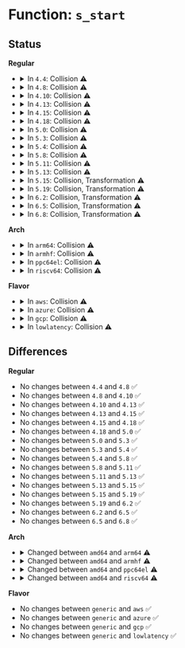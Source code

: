 # Function: <code>s_start</code>

## Status
<b>Regular</b>
<ul>
<li>
<details>
<summary>In <code>4.4</code>: Collision ⚠️</summary>

```c
void *s_start(struct seq_file *f, loff_t *pos);
```

**Collision:** Static-Static Collision

**Inline:** No

**Transformation:** False

**Instances:**

```
In arch/x86/kernel/cpu/mcheck/mce-severity.c (ffffffff81046ce0)
Location: arch/x86/kernel/cpu/mcheck/mce-severity.c:284
Inline: False
```
```
In kernel/kallsyms.c (ffffffff8110b200)
Location: kernel/kallsyms.c:517
Inline: False
```
```
In kernel/trace/trace.c (ffffffff81150610)
Location: kernel/trace/trace.c:2451
Inline: False
```
```
In kernel/trace/trace_events.c (ffffffff8115dd00)
Location: kernel/trace/trace_events.c:915
Inline: False
```
```
In mm/vmalloc.c (ffffffff811cc7a0)
Location: mm/vmalloc.c:2555
Inline: False
```
**Symbols:**

```
ffffffff81046ce0-ffffffff81046d02: s_start (STB_LOCAL)
ffffffff8110b200-ffffffff8110b22f: s_start (STB_LOCAL)
ffffffff81150610-ffffffff81150851: s_start (STB_LOCAL)
ffffffff8115dd00-ffffffff8115dd6f: s_start (STB_LOCAL)
ffffffff811cc7a0-ffffffff811cc801: s_start (STB_LOCAL)
```
</details>
</li>
<li>
<details>
<summary>In <code>4.8</code>: Collision ⚠️</summary>

```c
void *s_start(struct seq_file *f, loff_t *pos);
```

**Collision:** Static-Static Collision

**Inline:** No

**Transformation:** False

**Instances:**

```
In arch/x86/kernel/cpu/mcheck/mce-severity.c (ffffffff81046bb0)
Location: arch/x86/kernel/cpu/mcheck/mce-severity.c:332
Inline: False
```
```
In kernel/kallsyms.c (ffffffff81112a50)
Location: kernel/kallsyms.c:541
Inline: False
```
```
In kernel/trace/trace.c (ffffffff81159610)
Location: kernel/trace/trace.c:2788
Inline: False
```
```
In kernel/trace/trace_events.c (ffffffff811685f0)
Location: kernel/trace/trace_events.c:950
Inline: False
```
```
In mm/vmalloc.c (ffffffff811e9810)
Location: mm/vmalloc.c:2576
Inline: False
```
**Symbols:**

```
ffffffff81046bb0-ffffffff81046bd8: s_start (STB_LOCAL)
ffffffff81112a50-ffffffff81112a7f: s_start (STB_LOCAL)
ffffffff81159610-ffffffff81159887: s_start (STB_LOCAL)
ffffffff811685f0-ffffffff81168668: s_start (STB_LOCAL)
ffffffff811e9810-ffffffff811e9871: s_start (STB_LOCAL)
```
</details>
</li>
<li>
<details>
<summary>In <code>4.10</code>: Collision ⚠️</summary>

```c
void *s_start(struct seq_file *f, loff_t *pos);
```

**Collision:** Static-Static Collision

**Inline:** No

**Transformation:** False

**Instances:**

```
In arch/x86/kernel/cpu/mcheck/mce-severity.c (ffffffff81048750)
Location: arch/x86/kernel/cpu/mcheck/mce-severity.c:332
Inline: False
```
```
In kernel/kallsyms.c (ffffffff8111a160)
Location: kernel/kallsyms.c:541
Inline: False
```
```
In kernel/trace/trace.c (ffffffff81163e30)
Location: kernel/trace/trace.c:3012
Inline: False
```
```
In kernel/trace/trace_events.c (ffffffff811739a0)
Location: kernel/trace/trace_events.c:919
Inline: False
```
```
In mm/vmalloc.c (ffffffff811faff0)
Location: mm/vmalloc.c:2589
Inline: False
```
**Symbols:**

```
ffffffff81048750-ffffffff81048778: s_start (STB_LOCAL)
ffffffff8111a160-ffffffff8111a189: s_start (STB_LOCAL)
ffffffff81163e30-ffffffff811640a3: s_start (STB_LOCAL)
ffffffff811739a0-ffffffff81173a12: s_start (STB_LOCAL)
ffffffff811faff0-ffffffff811fb01b: s_start (STB_LOCAL)
```
</details>
</li>
<li>
<details>
<summary>In <code>4.13</code>: Collision ⚠️</summary>

```c
void *s_start(struct seq_file *f, loff_t *pos);
```

**Collision:** Static-Static Collision

**Inline:** No

**Transformation:** False

**Instances:**

```
In arch/x86/kernel/cpu/mcheck/mce-severity.c (ffffffff810480f0)
Location: arch/x86/kernel/cpu/mcheck/mce-severity.c:332
Inline: False
```
```
In kernel/kallsyms.c (ffffffff8111bc70)
Location: kernel/kallsyms.c:572
Inline: False
```
```
In kernel/trace/trace.c (ffffffff811671e0)
Location: kernel/trace/trace.c:3224
Inline: False
```
```
In kernel/trace/trace_events.c (ffffffff81176630)
Location: kernel/trace/trace_events.c:959
Inline: False
```
```
In mm/vmalloc.c (ffffffff81205d10)
Location: mm/vmalloc.c:2659
Inline: False
```
**Symbols:**

```
ffffffff810480f0-ffffffff81048112: s_start (STB_LOCAL)
ffffffff8111bc70-ffffffff8111bc98: s_start (STB_LOCAL)
ffffffff811671e0-ffffffff811673f7: s_start (STB_LOCAL)
ffffffff81176630-ffffffff81176699: s_start (STB_LOCAL)
ffffffff81205d10-ffffffff81205d3b: s_start (STB_LOCAL)
```
</details>
</li>
<li>
<details>
<summary>In <code>4.15</code>: Collision ⚠️</summary>

```c
void *s_start(struct seq_file *f, loff_t *pos);
```

**Collision:** Static-Static Collision

**Inline:** No

**Transformation:** False

**Instances:**

```
In arch/x86/kernel/cpu/mcheck/mce-severity.c (ffffffff8104bb50)
Location: arch/x86/kernel/cpu/mcheck/mce-severity.c:331
Inline: False
```
```
In kernel/kallsyms.c (ffffffff81127290)
Location: kernel/kallsyms.c:604
Inline: False
```
```
In kernel/trace/trace.c (ffffffff81174170)
Location: kernel/trace/trace.c:3233
Inline: False
```
```
In kernel/trace/trace_events.c (ffffffff81183df0)
Location: kernel/trace/trace_events.c:959
Inline: False
```
```
In mm/vmalloc.c (ffffffff8121ea30)
Location: mm/vmalloc.c:2651
Inline: False
```
**Symbols:**

```
ffffffff8104bb50-ffffffff8104bb72: s_start (STB_LOCAL)
ffffffff81127290-ffffffff811272b8: s_start (STB_LOCAL)
ffffffff81174170-ffffffff8117437d: s_start (STB_LOCAL)
ffffffff81183df0-ffffffff81183e59: s_start (STB_LOCAL)
ffffffff8121ea30-ffffffff8121ea5b: s_start (STB_LOCAL)
```
</details>
</li>
<li>
<details>
<summary>In <code>4.18</code>: Collision ⚠️</summary>

```c
void *s_start(struct seq_file *f, loff_t *pos);
```

**Collision:** Static-Static Collision

**Inline:** No

**Transformation:** False

**Instances:**

```
In arch/x86/kernel/cpu/mcheck/mce-severity.c (ffffffff8104e840)
Location: arch/x86/kernel/cpu/mcheck/mce-severity.c:344
Inline: False
```
```
In kernel/kallsyms.c (ffffffff81135170)
Location: kernel/kallsyms.c:558
Inline: False
```
```
In kernel/trace/trace.c (ffffffff81183190)
Location: kernel/trace/trace.c:3239
Inline: False
```
```
In kernel/trace/trace_events.c (ffffffff81192f30)
Location: kernel/trace/trace_events.c:957
Inline: False
```
```
In mm/vmalloc.c (ffffffff81240700)
Location: mm/vmalloc.c:2638
Inline: False
```
**Symbols:**

```
ffffffff8104e840-ffffffff8104e862: s_start (STB_LOCAL)
ffffffff81135170-ffffffff81135199: s_start (STB_LOCAL)
ffffffff81183190-ffffffff811833bf: s_start (STB_LOCAL)
ffffffff81192f30-ffffffff81192f99: s_start (STB_LOCAL)
ffffffff81240700-ffffffff8124072b: s_start (STB_LOCAL)
```
</details>
</li>
<li>
<details>
<summary>In <code>5.0</code>: Collision ⚠️</summary>

```c
void *s_start(struct seq_file *f, loff_t *pos);
```

**Collision:** Static-Static Collision

**Inline:** No

**Transformation:** False

**Instances:**

```
In arch/x86/kernel/cpu/mce/severity.c (ffffffff8104bf10)
Location: arch/x86/kernel/cpu/mce/severity.c:345
Inline: False
```
```
In kernel/kallsyms.c (ffffffff81140db0)
Location: kernel/kallsyms.c:581
Inline: False
```
```
In kernel/trace/trace.c (ffffffff81190af0)
Location: kernel/trace/trace.c:3241
Inline: False
```
```
In kernel/trace/trace_events.c (ffffffff811a10a0)
Location: kernel/trace/trace_events.c:958
Inline: False
```
```
In mm/vmalloc.c (ffffffff81254ff0)
Location: mm/vmalloc.c:2640
Inline: False
```
**Symbols:**

```
ffffffff8104bf10-ffffffff8104bf32: s_start (STB_LOCAL)
ffffffff81140db0-ffffffff81140dd9: s_start (STB_LOCAL)
ffffffff81190af0-ffffffff81190d1f: s_start (STB_LOCAL)
ffffffff811a10a0-ffffffff811a1109: s_start (STB_LOCAL)
ffffffff81254ff0-ffffffff8125501b: s_start (STB_LOCAL)
```
</details>
</li>
<li>
<details>
<summary>In <code>5.3</code>: Collision ⚠️</summary>

```c
void *s_start(struct seq_file *f, loff_t *pos);
```

**Collision:** Static-Static Collision

**Inline:** No

**Transformation:** False

**Instances:**

```
In arch/x86/kernel/cpu/mce/severity.c (ffffffff8104ee10)
Location: arch/x86/kernel/cpu/mce/severity.c:346
Inline: False
```
```
In kernel/kallsyms.c (ffffffff8114c1b0)
Location: kernel/kallsyms.c:584
Inline: False
```
```
In kernel/trace/trace.c (ffffffff8119e400)
Location: kernel/trace/trace.c:3416
Inline: False
```
```
In kernel/trace/trace_events.c (ffffffff811af020)
Location: kernel/trace/trace_events.c:951
Inline: False
```
```
In mm/vmalloc.c (ffffffff81267150)
Location: mm/vmalloc.c:3413
Inline: False
```
**Symbols:**

```
ffffffff8104ee10-ffffffff8104ee38: s_start (STB_LOCAL)
ffffffff8114c1b0-ffffffff8114c1d9: s_start (STB_LOCAL)
ffffffff8119e400-ffffffff8119e60a: s_start (STB_LOCAL)
ffffffff811af020-ffffffff811af089: s_start (STB_LOCAL)
ffffffff81267150-ffffffff8126717b: s_start (STB_LOCAL)
```
</details>
</li>
<li>
<details>
<summary>In <code>5.4</code>: Collision ⚠️</summary>

```c
void *s_start(struct seq_file *f, loff_t *pos);
```

**Collision:** Static-Static Collision

**Inline:** No

**Transformation:** False

**Instances:**

```
In arch/x86/kernel/cpu/mce/severity.c (ffffffff8104f790)
Location: arch/x86/kernel/cpu/mce/severity.c:346
Inline: False
```
```
In kernel/kallsyms.c (ffffffff81157e80)
Location: kernel/kallsyms.c:584
Inline: False
```
```
In kernel/trace/trace.c (ffffffff811a9dd0)
Location: kernel/trace/trace.c:3442
Inline: False
```
```
In kernel/trace/trace_events.c (ffffffff811baa80)
Location: kernel/trace/trace_events.c:952
Inline: False
```
```
In mm/vmalloc.c (ffffffff81275d40)
Location: mm/vmalloc.c:3424
Inline: False
```
**Symbols:**

```
ffffffff8104f790-ffffffff8104f7b8: s_start (STB_LOCAL)
ffffffff81157e80-ffffffff81157ea9: s_start (STB_LOCAL)
ffffffff811a9dd0-ffffffff811a9fda: s_start (STB_LOCAL)
ffffffff811baa80-ffffffff811baae9: s_start (STB_LOCAL)
ffffffff81275d40-ffffffff81275d6b: s_start (STB_LOCAL)
```
</details>
</li>
<li>
<details>
<summary>In <code>5.8</code>: Collision ⚠️</summary>

```c
void *s_start(struct seq_file *f, loff_t *pos);
```

**Collision:** Static-Static Collision

**Inline:** No

**Transformation:** False

**Instances:**

```
In arch/x86/kernel/cpu/mce/severity.c (ffffffff81053c80)
Location: arch/x86/kernel/cpu/mce/severity.c:350
Inline: False
```
```
In kernel/kallsyms.c (ffffffff81168aa0)
Location: kernel/kallsyms.c:583
Inline: False
```
```
In kernel/trace/trace.c (ffffffff811c23d0)
Location: kernel/trace/trace.c:3606
Inline: False
```
```
In kernel/trace/trace_events.c (ffffffff811d33a0)
Location: kernel/trace/trace_events.c:1026
Inline: False
```
```
In mm/vmalloc.c (ffffffff812a7090)
Location: mm/vmalloc.c:3468
Inline: False
```
**Symbols:**

```
ffffffff81053c80-ffffffff81053ca8: s_start (STB_LOCAL)
ffffffff81168aa0-ffffffff81168acf: s_start (STB_LOCAL)
ffffffff811c23d0-ffffffff811c25da: s_start (STB_LOCAL)
ffffffff811d33a0-ffffffff811d3409: s_start (STB_LOCAL)
ffffffff812a7090-ffffffff812a70ca: s_start (STB_LOCAL)
```
</details>
</li>
<li>
<details>
<summary>In <code>5.11</code>: Collision ⚠️</summary>

```c
void *s_start(struct seq_file *f, loff_t *pos);
```

**Collision:** Static-Static Collision

**Inline:** No

**Transformation:** False

**Instances:**

```
In arch/x86/kernel/cpu/mce/severity.c (ffffffff810529f0)
Location: arch/x86/kernel/cpu/mce/severity.c:426
Inline: False
```
```
In kernel/kallsyms.c (ffffffff81165120)
Location: kernel/kallsyms.c:617
Inline: False
```
```
In kernel/trace/trace.c (ffffffff811bffe0)
Location: kernel/trace/trace.c:3674
Inline: False
```
```
In kernel/trace/trace_events.c (ffffffff811d04f0)
Location: kernel/trace/trace_events.c:1027
Inline: False
```
```
In mm/vmalloc.c (ffffffff812b2300)
Location: mm/vmalloc.c:3456
Inline: False
```
**Symbols:**

```
ffffffff810529f0-ffffffff81052a14: s_start (STB_LOCAL)
ffffffff81165120-ffffffff8116514f: s_start (STB_LOCAL)
ffffffff811bffe0-ffffffff811c01ea: s_start (STB_LOCAL)
ffffffff811d04f0-ffffffff811d0559: s_start (STB_LOCAL)
ffffffff812b2300-ffffffff812b233a: s_start (STB_LOCAL)
```
</details>
</li>
<li>
<details>
<summary>In <code>5.13</code>: Collision ⚠️</summary>

```c
void *s_start(struct seq_file *f, loff_t *pos);
```

**Collision:** Static-Static Collision

**Inline:** No

**Transformation:** False

**Instances:**

```
In arch/x86/kernel/cpu/mce/severity.c (ffffffff81054310)
Location: arch/x86/kernel/cpu/mce/severity.c:422
Inline: False
```
```
In kernel/kallsyms.c (ffffffff81165ef0)
Location: kernel/kallsyms.c:668
Inline: False
```
```
In kernel/trace/trace.c (ffffffff811c0cd0)
Location: kernel/trace/trace.c:4007
Inline: False
```
```
In kernel/trace/trace_events.c (ffffffff811d16a0)
Location: kernel/trace/trace_events.c:1234
Inline: False
```
```
In mm/vmalloc.c (ffffffff812b79f0)
Location: mm/vmalloc.c:3723
Inline: False
```
**Symbols:**

```
ffffffff81054310-ffffffff81054334: s_start (STB_LOCAL)
ffffffff81165ef0-ffffffff81165f1f: s_start (STB_LOCAL)
ffffffff811c0cd0-ffffffff811c0ee4: s_start (STB_LOCAL)
ffffffff811d16a0-ffffffff811d1709: s_start (STB_LOCAL)
ffffffff812b79f0-ffffffff812b7a2a: s_start (STB_LOCAL)
```
</details>
</li>
<li>
<details>
<summary>In <code>5.15</code>: Collision, Transformation ⚠️</summary>

```c
void *s_start(struct seq_file *f, loff_t *pos);
```

**Collision:** Static-Static Collision

**Inline:** No

**Transformation:** True

**Instances:**

```
In arch/x86/kernel/cpu/mce/severity.c (ffffffff8105cbf0)
Location: arch/x86/kernel/cpu/mce/severity.c:422
Inline: False
```
```
In kernel/kallsyms.c (ffffffff8118b6b0)
Location: kernel/kallsyms.c:732
Inline: False
```
```
In kernel/trace/trace.c (0)
Location: kernel/trace/trace.c:4079
Inline: False
```
```
In kernel/trace/trace_events.c (ffffffff811fe400)
Location: kernel/trace/trace_events.c:1235
Inline: False
```
```
In mm/vmalloc.c (ffffffff812fa120)
Location: mm/vmalloc.c:3834
Inline: False
```
**Symbols:**

```
ffffffff8105cbf0-ffffffff8105cc34: s_start (STB_LOCAL)
ffffffff8118b6b0-ffffffff8118b6df: s_start (STB_LOCAL)
ffffffff811eb760-ffffffff811eb9b5: s_start (STB_LOCAL)
ffffffff81cb541f-ffffffff81cb5449: s_start.cold (STB_LOCAL)
ffffffff811fe400-ffffffff811fe469: s_start (STB_LOCAL)
ffffffff812fa120-ffffffff812fa15a: s_start (STB_LOCAL)
```
</details>
</li>
<li>
<details>
<summary>In <code>5.19</code>: Collision, Transformation ⚠️</summary>

```c
void *s_start(struct seq_file *f, loff_t *pos);
```

**Collision:** Static-Static Collision

**Inline:** No

**Transformation:** True

**Instances:**

```
In arch/x86/kernel/cpu/mce/severity.c (ffffffff810693a0)
Location: arch/x86/kernel/cpu/mce/severity.c:411
Inline: False
```
```
In kernel/kallsyms.c (ffffffff811baa00)
Location: kernel/kallsyms.c:756
Inline: False
```
```
In kernel/trace/trace.c (0)
Location: kernel/trace/trace.c:4082
Inline: False
```
```
In kernel/trace/trace_events.c (ffffffff81238dd0)
Location: kernel/trace/trace_events.c:1255
Inline: False
```
```
In mm/vmalloc.c (ffffffff813604b0)
Location: mm/vmalloc.c:4003
Inline: False
```
**Symbols:**

```
ffffffff810693a0-ffffffff810693f4: s_start (STB_LOCAL)
ffffffff811baa00-ffffffff811baa3f: s_start (STB_LOCAL)
ffffffff81223800-ffffffff81223a54: s_start (STB_LOCAL)
ffffffff81e6649f-ffffffff81e664c9: s_start.cold (STB_LOCAL)
ffffffff81238dd0-ffffffff81238e45: s_start (STB_LOCAL)
ffffffff813604b0-ffffffff813604f2: s_start (STB_LOCAL)
```
</details>
</li>
<li>
<details>
<summary>In <code>6.2</code>: Collision, Transformation ⚠️</summary>

```c
void *s_start(struct seq_file *f, loff_t *pos);
```

**Collision:** Static-Static Collision

**Inline:** No

**Transformation:** True

**Instances:**

```
In arch/x86/kernel/cpu/mce/severity.c (ffffffff81078fe0)
Location: arch/x86/kernel/cpu/mce/severity.c:413
Inline: False
```
```
In kernel/kallsyms.c (ffffffff811fc6b0)
Location: kernel/kallsyms.c:829
Inline: False
```
```
In kernel/trace/trace.c (0)
Location: kernel/trace/trace.c:4106
Inline: False
```
```
In kernel/trace/trace_events.c (ffffffff81285d30)
Location: kernel/trace/trace_events.c:1270
Inline: False
```
```
In mm/vmalloc.c (ffffffff813dc070)
Location: mm/vmalloc.c:4062
Inline: False
```
**Symbols:**

```
ffffffff81078fe0-ffffffff81079034: s_start (STB_LOCAL)
ffffffff811fc6b0-ffffffff811fc6ef: s_start (STB_LOCAL)
ffffffff8126e8e0-ffffffff8126eb3d: s_start (STB_LOCAL)
ffffffff8205d722-ffffffff8205d74c: s_start.cold (STB_LOCAL)
ffffffff81285d30-ffffffff81285da5: s_start (STB_LOCAL)
ffffffff813dc070-ffffffff813dc0b2: s_start (STB_LOCAL)
```
</details>
</li>
<li>
<details>
<summary>In <code>6.5</code>: Collision, Transformation ⚠️</summary>

```c
void *s_start(struct seq_file *f, loff_t *pos);
```

**Collision:** Static-Static Collision

**Inline:** No

**Transformation:** True

**Instances:**

```
In arch/x86/kernel/cpu/mce/severity.c (ffffffff8107b290)
Location: arch/x86/kernel/cpu/mce/severity.c:413
Inline: False
```
```
In kernel/kallsyms.c (ffffffff81210cc0)
Location: kernel/kallsyms.c:770
Inline: False
```
```
In kernel/trace/trace.c (0)
Location: kernel/trace/trace.c:4200
Inline: False
```
```
In kernel/trace/trace_events.c (ffffffff812a29f0)
Location: kernel/trace/trace_events.c:1266
Inline: False
```
```
In mm/vmalloc.c (ffffffff81410960)
Location: mm/vmalloc.c:4313
Inline: False
```
**Symbols:**

```
ffffffff8107b290-ffffffff8107b2e4: s_start (STB_LOCAL)
ffffffff81210cc0-ffffffff81210cff: s_start (STB_LOCAL)
ffffffff81285b00-ffffffff81285d93: s_start (STB_LOCAL)
ffffffff820dc02e-ffffffff820dc058: s_start.cold (STB_LOCAL)
ffffffff812a29f0-ffffffff812a2a65: s_start (STB_LOCAL)
ffffffff81410960-ffffffff814109a2: s_start (STB_LOCAL)
```
</details>
</li>
<li>
<details>
<summary>In <code>6.8</code>: Collision, Transformation ⚠️</summary>

```c
void *s_start(struct seq_file *f, loff_t *pos);
```

**Collision:** Static-Static Collision

**Inline:** No

**Transformation:** True

**Instances:**

```
In arch/x86/kernel/cpu/mce/severity.c (ffffffff81082750)
Location: arch/x86/kernel/cpu/mce/severity.c:413
Inline: False
```
```
In kernel/kallsyms.c (ffffffff81228340)
Location: kernel/kallsyms.c:768
Inline: False
```
```
In kernel/trace/trace.c (0)
Location: kernel/trace/trace.c:4168
Inline: False
```
```
In kernel/trace/trace_events.c (ffffffff812be3c0)
Location: kernel/trace/trace_events.c:1275
Inline: False
```
```
In mm/vmalloc.c (ffffffff8143d2c0)
Location: mm/vmalloc.c:4313
Inline: False
```
**Symbols:**

```
ffffffff81082750-ffffffff810827a4: s_start (STB_LOCAL)
ffffffff81228340-ffffffff8122837f: s_start (STB_LOCAL)
ffffffff812a0c30-ffffffff812a0ea6: s_start (STB_LOCAL)
ffffffff821b7ebc-ffffffff821b7ee6: s_start.cold (STB_LOCAL)
ffffffff812be3c0-ffffffff812be435: s_start (STB_LOCAL)
ffffffff8143d2c0-ffffffff8143d302: s_start (STB_LOCAL)
```
</details>
</li>
</ul>
<b>Arch</b>
<ul>
<li>
<details>
<summary>In <code>arm64</code>: Collision ⚠️</summary>

```c
void *s_start(struct seq_file *m, loff_t *pos);
```

**Collision:** Static-Static Collision

**Inline:** No

**Transformation:** False

**Instances:**

```
In kernel/kallsyms.c (ffff8000101c73c8)
Location: kernel/kallsyms.c:584
Inline: False
```
```
In kernel/trace/trace.c (ffff800010226ad0)
Location: kernel/trace/trace.c:3442
Inline: False
```
```
In kernel/trace/trace_events.c (ffff8000102390b8)
Location: kernel/trace/trace_events.c:952
Inline: False
```
```
In mm/vmalloc.c (ffff80001030cb40)
Location: mm/vmalloc.c:3424
Inline: False
```
**Symbols:**

```
ffff8000101c73c8-ffff8000101c7414: s_start (STB_LOCAL)
ffff800010226ad0-ffff800010226d08: s_start (STB_LOCAL)
ffff8000102390b8-ffff80001023914c: s_start (STB_LOCAL)
ffff80001030cb40-ffff80001030cbe4: s_start (STB_LOCAL)
```
</details>
</li>
<li>
<details>
<summary>In <code>armhf</code>: Collision ⚠️</summary>

```c
void *s_start(struct seq_file *m, loff_t *pos);
```

**Collision:** Static-Static Collision

**Inline:** No

**Transformation:** False

**Instances:**

```
In kernel/kallsyms.c (c040e310)
Location: kernel/kallsyms.c:584
Inline: False
```
```
In kernel/trace/trace.c (c0464128)
Location: kernel/trace/trace.c:3442
Inline: False
```
```
In kernel/trace/trace_events.c (c0474cc4)
Location: kernel/trace/trace_events.c:952
Inline: False
```
```
In mm/vmalloc.c (c05281cc)
Location: mm/vmalloc.c:3424
Inline: False
```
**Symbols:**

```
c040e310-c040e340: s_start (STB_LOCAL)
c0464128-c0464388: s_start (STB_LOCAL)
c0474cc4-c0474d58: s_start (STB_LOCAL)
c05281cc-c0528204: s_start (STB_LOCAL)
```
</details>
</li>
<li>
<details>
<summary>In <code>ppc64el</code>: Collision ⚠️</summary>

```c
void *s_start(struct seq_file *m, loff_t *pos);
```

**Collision:** Static-Static Collision

**Inline:** No

**Transformation:** False

**Instances:**

```
In kernel/kallsyms.c (c00000000022f660)
Location: kernel/kallsyms.c:584
Inline: False
```
```
In kernel/trace/trace.c (c0000000002acab0)
Location: kernel/trace/trace.c:3442
Inline: False
```
```
In kernel/trace/trace_events.c (c0000000002c64c0)
Location: kernel/trace/trace_events.c:952
Inline: False
```
```
In mm/vmalloc.c (c0000000003dc240)
Location: mm/vmalloc.c:3424
Inline: False
```
**Symbols:**

```
c00000000022f660-c00000000022f6c8: s_start (STB_LOCAL)
c0000000002acab0-c0000000002acdc8: s_start (STB_LOCAL)
c0000000002c64c0-c0000000002c6590: s_start (STB_LOCAL)
c0000000003dc240-c0000000003dc29c: s_start (STB_LOCAL)
```
</details>
</li>
<li>
<details>
<summary>In <code>riscv64</code>: Collision ⚠️</summary>

```c
void *s_start(struct seq_file *m, loff_t *pos);
```

**Collision:** Static-Static Collision

**Inline:** No

**Transformation:** False

**Instances:**

```
In kernel/kallsyms.c (ffffffe000147696)
Location: kernel/kallsyms.c:584
Inline: False
```
```
In kernel/trace/trace.c (ffffffe0001817ce)
Location: kernel/trace/trace.c:3442
Inline: False
```
```
In kernel/trace/trace_events.c (ffffffe00019009a)
Location: kernel/trace/trace_events.c:952
Inline: False
```
```
In mm/vmalloc.c (ffffffe00021551c)
Location: mm/vmalloc.c:3424
Inline: False
```
**Symbols:**

```
ffffffe000147696-ffffffe0001476dc: s_start (STB_LOCAL)
ffffffe0001817ce-ffffffe0001819a8: s_start (STB_LOCAL)
ffffffe00019009a-ffffffe000190102: s_start (STB_LOCAL)
ffffffe00021551c-ffffffe00021555e: s_start (STB_LOCAL)
```
</details>
</li>
</ul>
<b>Flavor</b>
<ul>
<li>
<details>
<summary>In <code>aws</code>: Collision ⚠️</summary>

```c
void *s_start(struct seq_file *f, loff_t *pos);
```

**Collision:** Static-Static Collision

**Inline:** No

**Transformation:** False

**Instances:**

```
In arch/x86/kernel/cpu/mce/severity.c (ffffffff8104f890)
Location: arch/x86/kernel/cpu/mce/severity.c:346
Inline: False
```
```
In kernel/kallsyms.c (ffffffff811504a0)
Location: kernel/kallsyms.c:584
Inline: False
```
```
In kernel/trace/trace.c (ffffffff811a23f0)
Location: kernel/trace/trace.c:3442
Inline: False
```
```
In kernel/trace/trace_events.c (ffffffff811b30a0)
Location: kernel/trace/trace_events.c:952
Inline: False
```
```
In mm/vmalloc.c (ffffffff8126e390)
Location: mm/vmalloc.c:3424
Inline: False
```
**Symbols:**

```
ffffffff8104f890-ffffffff8104f8b8: s_start (STB_LOCAL)
ffffffff811504a0-ffffffff811504c9: s_start (STB_LOCAL)
ffffffff811a23f0-ffffffff811a25fa: s_start (STB_LOCAL)
ffffffff811b30a0-ffffffff811b3109: s_start (STB_LOCAL)
ffffffff8126e390-ffffffff8126e3bb: s_start (STB_LOCAL)
```
</details>
</li>
<li>
<details>
<summary>In <code>azure</code>: Collision ⚠️</summary>

```c
void *s_start(struct seq_file *f, loff_t *pos);
```

**Collision:** Static-Static Collision

**Inline:** No

**Transformation:** False

**Instances:**

```
In arch/x86/kernel/cpu/mce/severity.c (ffffffff8103ee10)
Location: arch/x86/kernel/cpu/mce/severity.c:346
Inline: False
```
```
In kernel/kallsyms.c (ffffffff81143750)
Location: kernel/kallsyms.c:584
Inline: False
```
```
In kernel/trace/trace.c (ffffffff811953c0)
Location: kernel/trace/trace.c:3442
Inline: False
```
```
In kernel/trace/trace_events.c (ffffffff811a5ea0)
Location: kernel/trace/trace_events.c:952
Inline: False
```
```
In mm/vmalloc.c (ffffffff81260340)
Location: mm/vmalloc.c:3424
Inline: False
```
**Symbols:**

```
ffffffff8103ee10-ffffffff8103ee38: s_start (STB_LOCAL)
ffffffff81143750-ffffffff81143779: s_start (STB_LOCAL)
ffffffff811953c0-ffffffff811955ca: s_start (STB_LOCAL)
ffffffff811a5ea0-ffffffff811a5f09: s_start (STB_LOCAL)
ffffffff81260340-ffffffff8126036b: s_start (STB_LOCAL)
```
</details>
</li>
<li>
<details>
<summary>In <code>gcp</code>: Collision ⚠️</summary>

```c
void *s_start(struct seq_file *f, loff_t *pos);
```

**Collision:** Static-Static Collision

**Inline:** No

**Transformation:** False

**Instances:**

```
In arch/x86/kernel/cpu/mce/severity.c (ffffffff8104f740)
Location: arch/x86/kernel/cpu/mce/severity.c:346
Inline: False
```
```
In kernel/kallsyms.c (ffffffff8114e350)
Location: kernel/kallsyms.c:584
Inline: False
```
```
In kernel/trace/trace.c (ffffffff811a01c0)
Location: kernel/trace/trace.c:3442
Inline: False
```
```
In kernel/trace/trace_events.c (ffffffff811b0e70)
Location: kernel/trace/trace_events.c:952
Inline: False
```
```
In mm/vmalloc.c (ffffffff8126c130)
Location: mm/vmalloc.c:3424
Inline: False
```
**Symbols:**

```
ffffffff8104f740-ffffffff8104f768: s_start (STB_LOCAL)
ffffffff8114e350-ffffffff8114e379: s_start (STB_LOCAL)
ffffffff811a01c0-ffffffff811a03ca: s_start (STB_LOCAL)
ffffffff811b0e70-ffffffff811b0ed9: s_start (STB_LOCAL)
ffffffff8126c130-ffffffff8126c15b: s_start (STB_LOCAL)
```
</details>
</li>
<li>
<details>
<summary>In <code>lowlatency</code>: Collision ⚠️</summary>

```c
void *s_start(struct seq_file *f, loff_t *pos);
```

**Collision:** Static-Static Collision

**Inline:** No

**Transformation:** False

**Instances:**

```
In arch/x86/kernel/cpu/mce/severity.c (ffffffff81050b80)
Location: arch/x86/kernel/cpu/mce/severity.c:346
Inline: False
```
```
In kernel/kallsyms.c (ffffffff8115b130)
Location: kernel/kallsyms.c:584
Inline: False
```
```
In kernel/trace/trace.c (ffffffff811adf50)
Location: kernel/trace/trace.c:3442
Inline: False
```
```
In kernel/trace/trace_events.c (ffffffff811bef00)
Location: kernel/trace/trace_events.c:952
Inline: False
```
```
In mm/vmalloc.c (ffffffff8127bc70)
Location: mm/vmalloc.c:3424
Inline: False
```
**Symbols:**

```
ffffffff81050b80-ffffffff81050ba8: s_start (STB_LOCAL)
ffffffff8115b130-ffffffff8115b159: s_start (STB_LOCAL)
ffffffff811adf50-ffffffff811ae15a: s_start (STB_LOCAL)
ffffffff811bef00-ffffffff811bef69: s_start (STB_LOCAL)
ffffffff8127bc70-ffffffff8127bc9b: s_start (STB_LOCAL)
```
</details>
</li>
</ul>

## Differences
<b>Regular</b>
<ul>
<li>
No changes between <code>4.4</code> and <code>4.8</code> ✅
</li>
<li>
No changes between <code>4.8</code> and <code>4.10</code> ✅
</li>
<li>
No changes between <code>4.10</code> and <code>4.13</code> ✅
</li>
<li>
No changes between <code>4.13</code> and <code>4.15</code> ✅
</li>
<li>
No changes between <code>4.15</code> and <code>4.18</code> ✅
</li>
<li>
No changes between <code>4.18</code> and <code>5.0</code> ✅
</li>
<li>
No changes between <code>5.0</code> and <code>5.3</code> ✅
</li>
<li>
No changes between <code>5.3</code> and <code>5.4</code> ✅
</li>
<li>
No changes between <code>5.4</code> and <code>5.8</code> ✅
</li>
<li>
No changes between <code>5.8</code> and <code>5.11</code> ✅
</li>
<li>
No changes between <code>5.11</code> and <code>5.13</code> ✅
</li>
<li>
No changes between <code>5.13</code> and <code>5.15</code> ✅
</li>
<li>
No changes between <code>5.15</code> and <code>5.19</code> ✅
</li>
<li>
No changes between <code>5.19</code> and <code>6.2</code> ✅
</li>
<li>
No changes between <code>6.2</code> and <code>6.5</code> ✅
</li>
<li>
No changes between <code>6.5</code> and <code>6.8</code> ✅
</li>
</ul>
<b>Arch</b>
<ul>
<li>
<details>
<summary>Changed between <code>amd64</code> and <code>arm64</code> ⚠️</summary>
<ul>
<li>
<b>Param added. </b>
<code>struct seq_file *m</code>
</li>
<li>
<b>Param removed. </b>
<code>struct seq_file *f</code>
</li>
</ul>
</details>
</li>
<li>
<details>
<summary>Changed between <code>amd64</code> and <code>armhf</code> ⚠️</summary>
<ul>
<li>
<b>Param added. </b>
<code>struct seq_file *m</code>
</li>
<li>
<b>Param removed. </b>
<code>struct seq_file *f</code>
</li>
</ul>
</details>
</li>
<li>
<details>
<summary>Changed between <code>amd64</code> and <code>ppc64el</code> ⚠️</summary>
<ul>
<li>
<b>Param added. </b>
<code>struct seq_file *m</code>
</li>
<li>
<b>Param removed. </b>
<code>struct seq_file *f</code>
</li>
</ul>
</details>
</li>
<li>
<details>
<summary>Changed between <code>amd64</code> and <code>riscv64</code> ⚠️</summary>
<ul>
<li>
<b>Param added. </b>
<code>struct seq_file *m</code>
</li>
<li>
<b>Param removed. </b>
<code>struct seq_file *f</code>
</li>
</ul>
</details>
</li>
</ul>
<b>Flavor</b>
<ul>
<li>
No changes between <code>generic</code> and <code>aws</code> ✅
</li>
<li>
No changes between <code>generic</code> and <code>azure</code> ✅
</li>
<li>
No changes between <code>generic</code> and <code>gcp</code> ✅
</li>
<li>
No changes between <code>generic</code> and <code>lowlatency</code> ✅
</li>
</ul>
